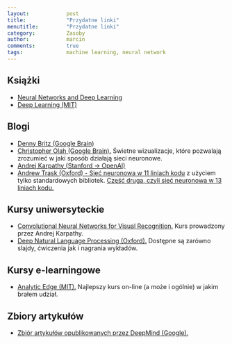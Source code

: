 ```yaml
---
layout:            post
title:             "Przydatne linki"
menutitle:         "Przydatne linki"
category:          Zasoby
author:            marcin
comments:          true
tags:              machine learning, neural network 
---
```


## Książki
- <a href="http://neuralnetworksanddeeplearning.com/"
  target="_blank">Neural Networks and Deep Learning</a>
- <a href="http://www.deeplearningbook.org/"
  target="_blank">Deep Learning (MIT)</a>


## Blogi
- <a href="http://www.wildml.com"
  target="_blank">Denny Britz (Google Brain)</a>
- <a href="http://colah.github.io"
  target="_blank">Christopher Olah (Google Brain).</a>
  Świetne wizualizacje, które pozwalają zrozumieć w jaki sposób działają
  sieci neuronowe. 
- <a href="http://karpathy.github.io"
  target="_blank">Andrej Karpathy (Stanford -> OpenAI)</a>
- <a href="http://iamtrask.github.io/2015/07/12/basic-python-network/"
  target="_blank">Andrew Trask (Oxford) - Sieć neuronowa w 11 liniach kodu</a>
  z użyciem tylko standardowych bibliotek.
  <a href="http://iamtrask.github.io/2015/07/27/python-network-part2/"
  target="_blank">Część druga, czyli sieć neuronowa w 13 liniach kodu.</a>


## Kursy uniwersyteckie
- <a href="http://cs231n.github.io/"
  target="_blank">Convolutional Neural Networks for Visual Recognition.</a>
  Kurs prowadzony przez Andrej Karpathy.
- <a href="https://github.com/oxford-cs-deepnlp-2017/lectures"
  target="_blank">Deep Natural Language Processing (Oxford).</a>
  Dostępne są zarówno slajdy, ćwiczenia jak i nagrania wykładów.


## Kursy e-learningowe
- <a href="https://www.edx.org/course/analytics-edge-mitx-15-071x-3"
  target="_blank">Analytic Edge (MIT).</a>
  Najlepszy kurs on-line (a może i ogólnie) w jakim brałem udział.


## Zbiory artykułów
- <a href="https://deepmind.com/research/publications/"
  target="_blank">Zbiór artykułów opublikowanych przez DeepMind (Google).</a>


